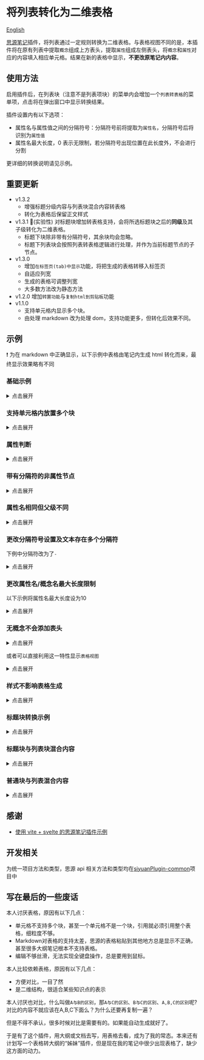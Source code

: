 # 将列表转化为二维表格

[English](./README_en_US.md)

[思源笔记](https://b3log.org/siyuan/)插件，将列表通过一定规则转换为二维表格。与表格视图不同的是，本插件将在原有列表中提取`概念`组成上方表头，提取`属性`组成左侧表头，将`概念`和`属性`对应的内容填入相应单元格。结果在新的表格中显示，**不更改原笔记内内容**。

## 使用方法

启用插件后，在列表块（注意不是列表项块）的菜单内会增加一个`列表转表格`的菜单项，点击将在弹出窗口中显示转换结果。

插件设置内有以下选项：

- 属性名与属性值之间的分隔符号：分隔符号前将提取为`属性名`，分隔符号后将识别为`属性值`
- 属性名最大长度，0 表示无限制，若分隔符号出现位置在此长度外，不会进行分割

更详细的转换说明请见示例。

## 重要更新

- v1.3.2 
  - 增强标题分级内容与列表块混合内容转表格
  - 转化为表格后保留正文样式
- v1.3.1 🚀(实验性) 对标题块增加转表格支持，会将所选标题块之后的**同级**及其子级转化为二维表格。
  - 标题下块除非带有分隔符号，其余块均会忽略。
  - 标题下列表块会按照列表转表格逻辑进行处理，并作为当前标题节点的子节点。
- v1.3.0 
    - 增加`在标签页(tab)中显示`功能，将把生成的表格转移入标签页
    - 自适应列宽
    - 生成的表格可调整列宽
    - 大多数方法改为静态方法
- v1.2.0  增加`转置功能`与`复制html到剪贴板`功能
- v1.1.0  
  - 支持单元格内显示多个块。
  - 由处理 markdown 改为处理 dom，支持功能更多，但转化后效果不同。

## 示例

❗ 为在 markdown 中正确显示，以下示例中表格由笔记内生成 html 转化而来，最终显示效果略有不同

### 基础示例

<details>
<summary>点击展开</summary>
<h4>转化前</h4>

- 概念 1

  - 属性 1：属性名与属性值之间应有分隔符号（可在设置中自定义）
  - 属性 2：概念 1-属性 2

- 概念 2

  - 概念 2-1

    - 属性 1：概念、属性均可多级
    - 属性 3

      - 属性 3-1：概念 2-1-属性 3-1
      - 属性 3-2：概念 2-1-属性 3-2

<h4>转化后</h4>
<table border = '1'><colgroup><col></col><col></col><col></col><col></col></colgroup><thead><tr><th colspan="2" rowspan="2" ></th><th colspan="1" rowspan="2" ><p style="display: inline;">概念1</p></th><th colspan="1" rowspan="1" ><p style="display: inline;">概念2</p></th></tr><tr><th colspan="1" rowspan="1" ><p style="display: inline;">概念2-1</p></th></tr></thead><tbody><tr><th colspan="2" rowspan="1" ><p style="display: inline;">属性1</p></th><td colspan="1" rowspan="1" ><p>属性名与属性值之间应有分隔符号（可在设置中自定义）<br /></p></td><td colspan="1" rowspan="1" ><p>概念、属性均可多级<br /></p></td></tr><tr><th colspan="2" rowspan="1" ><p style="display: inline;">属性2</p></th><td colspan="1" rowspan="1" ><p>概念1-属性2<br /></p></td><td colspan="1" rowspan="1" ></td></tr><tr><th colspan="1" rowspan="2" ><p style="display: inline;">属性3</p></th><th colspan="1" rowspan="1" ><p style="display: inline;">属性3-1</p></th><td colspan="1" rowspan="1" ></td><td colspan="1" rowspan="1" ><p>概念2-1-属性3-1<br /></p></td></tr><tr><th colspan="1" rowspan="1" ><p style="display: inline;">属性3-2</p></th><td colspan="1" rowspan="1" ></td><td colspan="1" rowspan="1" ><p>概念2-1-属性3-2<br /></p></td></tr></tbody></table>
</details>

### 支持单元格内放置多个块

<details>
<summary>点击展开</summary>
<h4>转化前</h4>

- 概念 2

  - 属性 1：注意，即使多行也需要分隔符号

    第一行

    第二行

  - 属性 2：

    ###### 这是一个六级标题

    ```ts
    //这是一段代码块
    ```

    $$
    \frac{1}{math}
    $$

<h4>转化后</h4>
<table border = '1'><colgroup><col></col><col></col></colgroup><thead><tr><th colspan="1" rowspan="1" ><p style="display: inline;"></p>
</th><th colspan="1" rowspan="1" ><p style="display: inline;">概念2</p>
</th></tr></thead><tbody><tr><th colspan="1" rowspan="1" ><p style="display: inline;">属性1</p>
</th><td colspan="1" rowspan="1" ><p>注意，即使多行也需要分隔符号<br />
</p>
<p>第一行<br />
</p>
<p>第二行<br />
</p>
</td></tr><tr><th colspan="1" rowspan="1" ><p style="display: inline;">属性2</p>
</th><td colspan="1" rowspan="1" ><p></p>
<h6>这是一个六级标题</h6>
<pre><code class="language-ts">//这是一段代码块
</code></pre>
<div class="language-math" id="20230812204926-mjh0pnh">\frac{1}{math}</div>
</td></tr></tbody></table>
</details>

### 属性判断

<details>
<summary>点击展开</summary>
<h4>转化前</h4>

- 概念 1

  - 属性 3

    - 属性 3-1：因在概念 2 中，属性 3 与属性 1 同级，会被判断为属性
    - 属性 3-2：概念 1-属性 3-2

- 概念 2

  - 属性 1：概念 2-属性 1
  - 属性 3

    - 属性 3-2：概念 2-属性 3-2

<h4>转化后</h4>

<table border = '1'><colgroup><col></col><col></col><col></col><col></col></colgroup><thead><tr><th colspan="2" rowspan="1" ><p style="display: inline;"></p>
</th><th colspan="1" rowspan="1" ><p style="display: inline;">概念1</p>
</th><th colspan="1" rowspan="1" ><p style="display: inline;">概念2</p>
</th></tr></thead><tbody><tr><th colspan="1" rowspan="2" ><p style="display: inline;">属性3</p>
</th><th colspan="1" rowspan="1" ><p style="display: inline;">属性3-1</p>
</th><td colspan="1" rowspan="1" ><p>因在概念2中，属性3与属性1同级，会被判断为属性<br />
</p>
</td><td colspan="1" rowspan="1" ></td></tr><tr><th colspan="1" rowspan="1" ><p style="display: inline;">属性3-2</p>
</th><td colspan="1" rowspan="1" ><p>概念1-属性3-2<br />
</p>
</td><td colspan="1" rowspan="1" ><p>概念2-属性3-2<br />
</p>
</td></tr><tr><th colspan="2" rowspan="1" ><p style="display: inline;">属性1</p>
</th><td colspan="1" rowspan="1" ></td><td colspan="1" rowspan="1" ><p>概念2-属性1<br />
</p>
</td></tr></tbody></table>
</details>

### 带有分隔符的非属性节点

<details>
<summary>点击展开</summary>
<h4>转化前</h4>

- 概念 1

  - 概念 1-1：非属性节点分隔符后文本不会放入表格

    - 属性 1：概念 1-属性 1

  - 概念 1-2

    - 属性 1：概念 1-2-属性 1

 <h4>转化后</h4>

<table border = '1'><colgroup><col></col><col></col><col></col></colgroup><thead><tr><th colspan="1" rowspan="2" ><p style="display: inline;"></p>
</th><th colspan="2" rowspan="1" ><p style="display: inline;">概念1</p>
</th></tr><tr><th colspan="1" rowspan="1" ><p style="display: inline;">概念1-1</p>
</th><th colspan="1" rowspan="1" ><p style="display: inline;">概念1-2</p>
</th></tr></thead><tbody><tr><th colspan="1" rowspan="1" ><p style="display: inline;">属性1</p>
</th><td colspan="1" rowspan="1" ><p>概念1-属性1<br />
</p>
</td><td colspan="1" rowspan="1" ><p>概念1-2-属性1<br />
</p>
</td></tr></tbody></table>

</details>

### 属性名相同但父级不同

<details>
<summary>点击展开</summary>
<h4>转化前</h4>

- 概念 1

  - 属性 1：概念 1-属性 1
  - 属性 5

    - 属性 6-2：属性同名但路径不同，可处理（属性 5-属性 6-2）

  - 属性 6

    - 属性 5-1：属性同名但路径不同，可处理（属性 6-属性 5-1）

- 概念 2

  - 属性 5

    - 属性 5-1：概念 2-属性 5-1

  - 属性 6

    - 属性 6-1：概念 2-属性 6-1

<h4>转化后</h4>
<table border = '1'><colgroup><col></col><col></col><col></col><col></col></colgroup><thead><tr><th colspan="2" rowspan="1" ><p style="display: inline;"></p>
</th><th colspan="1" rowspan="1" ><p style="display: inline;">概念1</p>
</th><th colspan="1" rowspan="1" ><p style="display: inline;">概念2</p>
</th></tr></thead><tbody><tr><th colspan="2" rowspan="1" ><p style="display: inline;">属性1</p>
</th><td colspan="1" rowspan="1" ><p>概念1-属性1<br />
</p>
</td><td colspan="1" rowspan="1" ></td></tr><tr><th colspan="1" rowspan="2" ><p style="display: inline;">属性5</p>
</th><th colspan="1" rowspan="1" ><p style="display: inline;">属性6-2</p>
</th><td colspan="1" rowspan="1" ><p>属性同名但路径不同，可处理（属性5-属性6-2）<br />
</p>
</td><td colspan="1" rowspan="1" ></td></tr><tr><th colspan="1" rowspan="1" ><p style="display: inline;">属性5-1</p>
</th><td colspan="1" rowspan="1" ></td><td colspan="1" rowspan="1" ><p>概念2-属性5-1<br />
</p>
</td></tr><tr><th colspan="1" rowspan="2" ><p style="display: inline;">属性6</p>
</th><th colspan="1" rowspan="1" ><p style="display: inline;">属性5-1</p>
</th><td colspan="1" rowspan="1" ><p>属性同名但路径不同，可处理（属性6-属性5-1）<br />
</p>
</td><td colspan="1" rowspan="1" ></td></tr><tr><th colspan="1" rowspan="1" ><p style="display: inline;">属性6-1</p>
</th><td colspan="1" rowspan="1" ></td><td colspan="1" rowspan="1" ><p>概念2-属性6-1<br />
</p>
</td></tr></tbody></table>
</details>

### 更改分隔符号设置及文本存在多个分隔符

下例中分隔符改为了`-`

<details>
<summary>点击展开</summary>
<h4>转化前</h4>

* 概念1

  * 属性1-概念1-属性1
* 概念2

  * 属性1-概念2-属性2

<h4>转化后</h4>

<table border = '1'><colgroup><col></col><col></col><col></col></colgroup><thead><tr><th colspan="1" rowspan="1" ><p style="display: inline;"></p>
</th><th colspan="1" rowspan="1" ><p style="display: inline;">概念1</p>
</th><th colspan="1" rowspan="1" ><p style="display: inline;">概念2</p>
</th></tr></thead><tbody><tr><th colspan="1" rowspan="1" ><p style="display: inline;">属性1</p>
</th><td colspan="1" rowspan="1" ><p>概念1-属性1<br />
</p>
</td><td colspan="1" rowspan="1" ><p>概念2-属性2<br />
</p>
</td></tr></tbody></table>
</details>

### 更改属性名/概念名最大长度限制

以下示例将属性名最大长度设为10

<details>
<summary>点击展开</summary>
<h4>转化前</h4>

* 概念1

  * 这是一个很长的概念名，包含分隔符：分隔符以后内容

    * 属性1：概念1-1-属性1
  * 概念1-2

    * 属性1：概念1-2-属性1

<h4>转化后</h4>

<table border = '1'><colgroup><col></col><col></col><col></col></colgroup><thead><tr><th colspan="1" rowspan="2" ><p style="display: inline;"></p>
</th><th colspan="2" rowspan="1" ><p style="display: inline;">概念1</p>
</th></tr><tr><th colspan="1" rowspan="1" ><p style="display: inline;">这是一个很长的概念名，包含分隔符：分隔符以后内容</p>
</th><th colspan="1" rowspan="1" ><p style="display: inline;">概念1-2</p>
</th></tr></thead><tbody><tr><th colspan="1" rowspan="1" ><p style="display: inline;">属性1</p>
</th><td colspan="1" rowspan="1" ><p>概念1-1-属性1<br />
</p>
</td><td colspan="1" rowspan="1" ><p>概念1-2-属性1<br />
</p>
</td></tr></tbody></table>
</details>

### 无概念不会添加表头

<details>
<summary>点击展开</summary>
<h4>转化前</h4>

* 属性1：属性1内容
* 属性2：属性2内容

<h4>转化后</h4>

<table border = '1'><colgroup><col></col><col></col></colgroup><thead><tr><th colspan="1" rowspan="1" ><p style="display: inline;">属性1</p>
</th><td colspan="1" rowspan="1" ><p>属性1内容<br />
</p>
</td></tr></thead><tbody><tr><th colspan="1" rowspan="1" ><p style="display: inline;">属性2</p>
</th><td colspan="1" rowspan="1" ><p>属性2内容<br />
</p>
</td></tr></tbody></table>
</details>

或者可以直接利用这一特性显示`表格视图`

<details>
<summary>点击展开</summary>
<h4>转化前</h4>

* 占位符，无子节点会被视为属性
* 1级

  * 1-1级：1-1级内容
  * 1-2级：1-2级内容

    * 1-2-3级：1-2-3级内容

<h4>转化后</h4>
<table border = '1'><colgroup><col></col><col></col><col></col><col></col></colgroup><thead><tr><th colspan="3" rowspan="1" ><p style="display: inline;">占位符，无子节点会被视为属性</p>
</th><td colspan="1" rowspan="1" ></td></tr></thead><tbody><tr><th colspan="1" rowspan="2" ><p style="display: inline;">1级</p>
</th><th colspan="2" rowspan="1" ><p style="display: inline;">1-1级</p>
</th><td colspan="1" rowspan="1" ><p>1-1级内容<br />
</p>
</td></tr><tr><th colspan="1" rowspan="1" ><p style="display: inline;">1-2级</p>
</th><th colspan="1" rowspan="1" ><p style="display: inline;">1-2-3级</p>
</th><td colspan="1" rowspan="1" ><p>1-2-3级内容<br />
</p>
</td></tr></tbody></table>
</details>

### 样式不影响表格生成

<details>
<summary>点击展开</summary>
<h4>转化前</h4>

* 概念1

  * *属性*1：

    概**<u>念1-属性</u>**2

    第*二行*
  * 属<u>性2</u>：概念1-属性2
  * ^属性^3：概念1-属性3
* 概念2

  * 概念2-1

    * 属==性1==：概念2-1-~~属性1~~
    * 属`性2`：概念<kbd>2-1-属性</kbd>2
    * 属**性3**：概念2-属性3

<h4>转化后</h4>

<table border = '1'><colgroup><col></col><col></col><col></col></colgroup><thead><tr><th colspan="1" rowspan="2" ><p style="display: inline;"></p>
</th><th colspan="1" rowspan="2" ><p style="display: inline;">概念1</p>
</th><th colspan="1" rowspan="1" ><p style="display: inline;">概念2</p>
</th></tr><tr><th colspan="1" rowspan="1" ><p style="display: inline;">概念2-1</p>
</th></tr></thead><tbody><tr><th colspan="1" rowspan="1" ><p style="display: inline;">属性1</p>
</th><td colspan="1" rowspan="1" ><p></p>
<p>概<span data-type="strong u">念1-属性</span>2<br />
</p>
<p>第<span data-type="em">二行</span><br />
</p>
</td><td colspan="1" rowspan="1" ><p>概念2-1-<span data-type="s">属性1</span><br />
</p>
</td></tr><tr><th colspan="1" rowspan="1" ><p style="display: inline;">属性2</p>
</th><td colspan="1" rowspan="1" ><p>概念1-属性2<br />
</p>
</td><td colspan="1" rowspan="1" ><p>概念<span data-type="kbd">2-1-属性</span>​​2<br />
</p>
</td></tr><tr><th colspan="1" rowspan="1" ><p style="display: inline;">属性3</p>
</th><td colspan="1" rowspan="1" ><p>概念1-属性3<br />
</p>
</td><td colspan="1" rowspan="1" ><p>概念2-属性3<br />
</p>
</td></tr></tbody></table>

</details>

### 标题块转换示例

<details>
<summary>点击展开</summary>
<h4>转化前</h4>

---

#### 一级节点2

##### 二级节点2-1

属性1：二级节点2-1属性1内容

属性2：二级节点2-2属性2内容

##### 二级节点2-2

属性1：二级节点2-2属性1内容

二级节点中的一段不相关内容

#### 一级节点1

属性1：一级节点1属性1内容

属性2：一级节点2属性2内容

一级节点中的一段不相关的内容

### 遇到上一层级停止扫描

一段内容

---

<h4>转化后</h4>

<table border = '1'><colgroup><col></col><col></col><col></col><col></col></colgroup><thead><tr><th colspan="1" rowspan="2" ><p style="display: inline;"></p>
</th><th colspan="2" rowspan="1" ><p style="display: inline;">一级节点2</p>
</th><th colspan="1" rowspan="2" ><p style="display: inline;">一级节点1</p>
</th></tr><tr><th colspan="1" rowspan="1" ><p style="display: inline;">二级节点2-1</p>
</th><th colspan="1" rowspan="1" ><p style="display: inline;">二级节点2-2</p>
</th></tr></thead><tbody><tr><th colspan="1" rowspan="1" ><p style="display: inline;">属性1</p>
</th><td colspan="1" rowspan="1" ><p>二级节点2-1属性1内容​<br />
</p>
</td><td colspan="1" rowspan="1" ><p>二级节点2-2属性1内容​<br />
</p>
</td><td colspan="1" rowspan="1" ><p>一级节点1属性1内容​<br />
</p>
</td></tr><tr><th colspan="1" rowspan="1" ><p style="display: inline;">属性2</p>
</th><td colspan="1" rowspan="1" ><p>二级节点2-2属性2内容​<br />
</p>
</td><td colspan="1" rowspan="1" ></td><td colspan="1" rowspan="1" ><p>一级节点2属性2内容​<br />
</p>
</td></tr></tbody></table>
</details>

### 标题块与列表块混合内容


<details>
<summary>点击展开</summary>
<h4>转化前</h4>

---

#### 社团法人

* 成立基础：必须有社员，社员是其成立的基础
* 设立目的：可以为了营利，也可以为了公益。前者称为营利社团法人，后者称为公益社团法人。
* 设立程序：一般符合法定条件即可，大多不需要经过行政机关的批准，但需要登记。
* 设立人地位：在设立以后，其设立人将取得社员资格，如公司股东享有股东权，并能够行使自益权和共益权。

#### 财团法人

* 成立基础：以财产为基础，如基金会等。

  财团法人虽然也有管理人，但管理人员的变更不影响财团法人的存在。财团法人制度使一定财产集合，成为独立主体从而其管理具有永续性。
* 设立目的：只能为了公益。
* 设立程序：一般要经过主管机关的许可，且进行登记。
* 设立人地位：在设立以后，其设立人便与法人脱离关系，因为财团法人没有成员，其设立人不作为法人成员，也不直接参与或决定法人事务，而且其设立人也并不当然成为财团法人的管理人员。

---

<h4>转化后</h4>
<table border = '1'><colgroup><col></col><col></col><col></col></colgroup><thead><tr><th colspan="1" rowspan="1" ><p style="display: inline;"></p>
</th><th colspan="1" rowspan="1" ><p style="display: inline;">社团法人</p>
</th><th colspan="1" rowspan="1" ><p style="display: inline;">财团法人</p>
</th></tr></thead><tbody><tr><th colspan="1" rowspan="1" ><p style="display: inline;">成立基础</p>
</th><td colspan="1" rowspan="1" ><p>必须有社员，社员是其成立的基础​<br />
</p>
</td><td colspan="1" rowspan="1" ><p>以财产为基础，如基金会等。​<br />
</p>
<p>财团法人虽然也有管理人，但管理人员的变更不影响财团法人的存在。财团法人制度使一定财产集合，成为独立主体从而其管理具有永续性。<br />
</p>
</td></tr><tr><th colspan="1" rowspan="1" ><p style="display: inline;">设立目的</p>
</th><td colspan="1" rowspan="1" ><p>可以为了营利，也可以为了公益。前者称为营利社团法人，后者称为公益社团法人。​<br />
</p>
</td><td colspan="1" rowspan="1" ><p>只能为了公益。​<br />
</p>
</td></tr><tr><th colspan="1" rowspan="1" ><p style="display: inline;">设立程序</p>
</th><td colspan="1" rowspan="1" ><p>一般符合法定条件即可，大多不需要经过行政机关的批准，但需要登记。​<br />
</p>
</td><td colspan="1" rowspan="1" ><p>一般要经过主管机关的许可，且进行登记。​<br />
</p>
</td></tr><tr><th colspan="1" rowspan="1" ><p style="display: inline;">设立人地位</p>
</th><td colspan="1" rowspan="1" ><p>在设立以后，其设立人将取得社员资格，如公司股东享有股东权，并能够行使自益权和共益权。​<br />
</p>
</td><td colspan="1" rowspan="1" ><p>在设立以后，其设立人便与法人脱离关系，因为财团法人没有成员，其设立人不作为法人成员，也不直接参与或决定法人事务，而且其设立人也并不当然成为财团法人的管理人员。​<br />
</p>
</td></tr></tbody></table>
</details>

### 普通块与列表混合内容


<details>
<summary>点击展开</summary>
<h4>转化前</h4>

---
#### 国务院直属机构

【概念】：国务院直属机构，是指国务院主管某项专门业务的行政机构，具有独立的行政管理职能。

【设立、撤销和合并】：由**国务院**决定。

* 【其他属性】

  * 子属性1：国务院直属机构子属性1内容
  * 子属性2：国务院直属机构子属性2内容

#### 国务院办事机构

【概念】：国务院办事机构，是指协助国务院总理办理专门事项的行政机构，不具有独立的行政管理职能。

【设立、撤销和合并】：由国务院**机构编制管理部门**提出方案，报国务院决定。

* 【其他属性】

  * 子属性1：国务院办事机构子属性1内容
  * 子属性2：国务院办事机构子属性2内容

---

<h4>转化后</h4>
<table border = '1'><colgroup><col></col><col></col><col></col><col></col></colgroup><thead><tr><th colspan="2" rowspan="1" ><p style="display: inline;"></p>
</th><th colspan="1" rowspan="1" ><p style="display: inline;">国务院直属机构</p>
</th><th colspan="1" rowspan="1" ><p style="display: inline;">国务院办事机构</p>
</th></tr></thead><tbody><tr><th colspan="2" rowspan="1" ><p style="display: inline;">【概念】</p>
</th><td colspan="1" rowspan="1" ><p>国务院直属机构，是指国务院主管某项专门业务的行政机构，具有独立的行政管理职能。​<br />
</p>
</td><td colspan="1" rowspan="1" ><p>国务院办事机构，是指协助国务院总理办理专门事项的行政机构，不具有独立的行政管理职能。​<br />
</p>
</td></tr><tr><th colspan="2" rowspan="1" ><p style="display: inline;">【设立、撤销和合并】</p>
</th><td colspan="1" rowspan="1" ><p>由国务院决定。​<br />
</p>
</td><td colspan="1" rowspan="1" ><p>由国务院机构编制管理部门提出方案，报国务院决定。​<br />
</p>
</td></tr><tr><th colspan="1" rowspan="2" ><p style="display: inline;">【其他属性】</p>
</th><th colspan="1" rowspan="1" ><p style="display: inline;">子属性1</p>
</th><td colspan="1" rowspan="1" ><p>国务院直属机构子属性1内容​<br />
</p>
</td><td colspan="1" rowspan="1" ><p>国务院办事机构子属性1内容​<br />
</p>
</td></tr><tr><th colspan="1" rowspan="1" ><p style="display: inline;">子属性2</p>
</th><td colspan="1" rowspan="1" ><p>国务院直属机构子属性2内容​<br />
</p>
</td><td colspan="1" rowspan="1" ><p>国务院办事机构子属性2内容​<br />
</p>
</td></tr></tbody></table>
</details>

## 感谢

- [使用 vite + svelte 的思源笔记插件示例
  ](https://github.com/siyuan-note/plugin-sample-vite-svelte)

## 开发相关

为统一项目方法和类型，思源 api 相关方法和类型均在[siyuanPlugin-common](https://github.com/etchnight/siyuanPlugin-common)项目中

## 写在最后的一些废话

本人讨厌表格，原因有以下几点：
- 单元格不支持多个块，甚至一个单元格不是一个块，引用就必须引用整个表格，细粒度不够。
- Markdown对表格的支持太差，思源的表格粘贴到其他地方总是显示不正确，甚至很多大纲笔记根本不支持表格。
- 编辑不够丝滑，无法实现全键盘操作，总是要用到鼠标。

本人比较依赖表格，原因有以下几点：
- 方便对比，一目了然
- 是二维结构，很适合某些知识点的表示

本人讨厌也对比，什么叫做`A与B的区别`，那`A与C的区别`、`B与C的区别`、`A,B,C的区别`呢?对比的内容不就应该在A,B,C下面么？为什么还要再复制一遍？

但是不得不承认，很多时候对比是需要有的。如果能自动生成就好了。

于是有了这个插件，用大纲或文档去写，用表格去看，成为了我的常态。本来还有计划写一个表格转大纲的“姊妹”插件，但是现在我的笔记中很少出现表格了，缺少这方面的动力。
